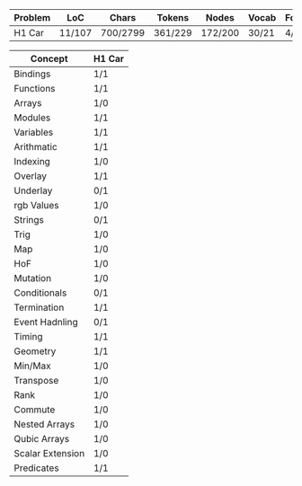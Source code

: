 | Problem | LoC    | Chars     | Tokens     | Nodes     | Vocab   | Forms | Data | Variables | UDF | GlobalVar | Concepts | Inf | Scaff | DtU | Transferability | SemDen | Depth |
| ------- | -----  | ----      | ------     | -----     | -----   | ----- | ---- | --------- | --- | --------- |-------- | --- | ----- | --- | --------------- | ------ | ----- |
|  H1 Car | 11/107 |  700/2799 |  361/229   |  172/200  |  30/21  |  4/4  | 1/4  |    17/29    | 5/6 |   3/13   | 24/14   | ?/? |  ?/?  | ?/? |      ?/?        |    |          |


| Concept | H1 Car |
| ------- | ------ |
| Bindings | 1/1 |
| Functions | 1/1 |
| Arrays | 1/0|
| Modules | 1/1|
| Variables | 1/1 | 
| Arithmatic | 1/1 | 
| Indexing | 1/0 |
| Overlay | 1/1 | 
| Underlay | 0/1 |
| rgb Values | 1/0|
| Strings | 0/1|
| Trig | 1/0 | 
| Map | 1/0 |
| HoF | 1/0 |
| Mutation | 1/0 |
| Conditionals | 0/1 |
| Termination | 1/1 | 
| Event Hadnling | 0/1 |
| Timing | 1/1 |
| Geometry | 1/1 |
| Min/Max | 1/0 |
| Transpose | 1/0 |
| Rank | 1/0 |
| Commute | 1/0 |
| Nested Arrays | 1/0 |
| Qubic Arrays | 1/0 | 
| Scalar Extension | 1/0 |
| Predicates | 1/1 |
